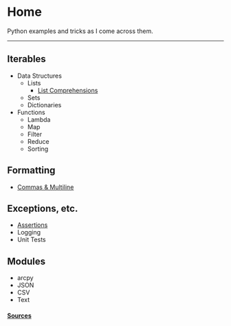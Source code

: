 # Home

Python examples and tricks as I come across them.

* * *

## Iterables
- Data Structures
	- Lists
		- [List Comprehensions](./listComprehensions.html)
	- Sets
	- Dictionaries
- Functions
	- Lambda
	- Map
	- Filter
	- Reduce
	- Sorting

## Formatting
- [Commas & Multiline](./commasMultiline.html)
	
## Exceptions, etc.
- [Assertions](./assertions.html)
- Logging
- Unit Tests

## Modules
- arcpy
- JSON
- CSV
- Text

#### [Sources](./sources.html)
